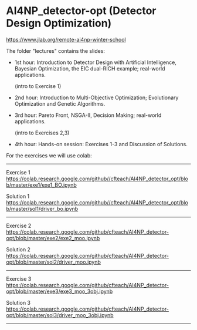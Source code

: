 # AI4NP_detector-opt (Detector Design Optimization)

https://www.jlab.org/remote-ai4np-winter-school

The folder "lectures" contains the slides:

- 1st hour: Introduction to Detector Design with Artificial Intelligence, Bayesian Optimization, the EIC dual-RICH example; real-world applications. 
  
  (intro to Exercise 1)

- 2nd hour: Introduction to Multi-Objective Optimization; Evolutionary Optimization and Genetic Algorithms.  

- 3rd hour: Pareto Front, NSGA-II, Decision Making; real-world applications.  
  
  (intro to Exercises 2,3)

- 4th hour: Hands-on session: Exercises 1-3 and Discussion of Solutions.  


For the exercises we will use colab: 

-----------------------------------------------------------------------------------------------------
Exercise 1
https://colab.research.google.com/github//cfteach/AI4NP_detector_opt/blob/master/exe1/exe1_BO.ipynb

Solution 1
https://colab.research.google.com/github//cfteach/AI4NP_detector_opt/blob/master/sol1/driver_bo.ipynb

-----------------------------------------------------------------------------------------------------
Exercise 2
https://colab.research.google.com/github/cfteach/AI4NP_detector-opt/blob/master/exe2/exe2_moo.ipynb 

Solution 2
https://colab.research.google.com/github/cfteach/AI4NP_detector-opt/blob/master/sol2/driver_moo.ipynb 

-----------------------------------------------------------------------------------------------------
Exercise 3
https://colab.research.google.com/github/cfteach/AI4NP_detector-opt/blob/master/exe3/exe3_moo_3obj.ipynb 

Solution 3
https://colab.research.google.com/github/cfteach/AI4NP_detector-opt/blob/master/sol3/driver_moo_3obj.ipynb 

-----------------------------------------------------------------------------------------------------
